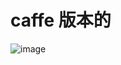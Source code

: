 # caffe 版本的

![image](https://github.com/cqu20160901/RFB_Face_caffe_onnx_tensorRT/blob/main/caffe/test_result.jpg)

